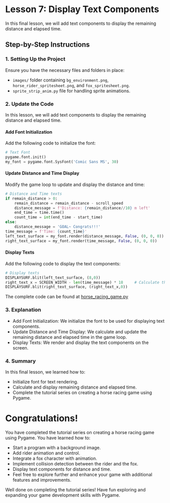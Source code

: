 # Lesson 7: Display Text Components

In this final lesson, we will add text components to display the remaining distance and elapsed time.

## Step-by-Step Instructions

### 1. Setting Up the Project

Ensure you have the necessary files and folders in place:
- `images/` folder containing `bg_environment.png`, `horse_rider_spritesheet.png`, and `fox_spritesheet.png`.
- `sprite_strip_anim.py` file for handling sprite animations.

### 2. Update the Code

In this lesson, we will add text components to display the remaining distance and elapsed time.

#### Add Font Initialization

Add the following code to initialize the font:

```python
# Text Font
pygame.font.init()
my_font = pygame.font.SysFont('Comic Sans MS', 30)
```

#### Update Distance and Time Display
Modify the game loop to update and display the distance and time:

```python
# Distance and Time texts
if remain_distance > 0:
    remain_distance = remain_distance - scroll_speed
    distance_message = f'Distance: {remain_distance//10} m left'
    end_time = time.time()
    count_time = int(end_time - start_time)
else:
    distance_message = 'GOAL~ Congrats!!!'
time_message = f'Time: {count_time}'
left_text_surface = my_font.render(distance_message, False, (0, 0, 0))
right_text_surface = my_font.render(time_message, False, (0, 0, 0))
```

#### Display Texts
Add the following code to display the text components:

```python
# Display texts
DISPLAYSURF.blit(left_text_surface, (8,0))
right_text_x = SCREEN_WIDTH - len(time_message) * 18     # Calculate the x position of the message, aligned to right
DISPLAYSURF.blit(right_text_surface, (right_text_x,0))
```

The complete code can be found at [horse_racing_game.py](horse_racing_game.py)

### 3. Explanation
- Add Font Initialization: We initialize the font to be used for displaying text components.
- Update Distance and Time Display: We calculate and update the remaining distance and elapsed time in the game loop.
- Display Texts: We render and display the text components on the screen.

### 4. Summary
In this final lesson, we learned how to:
- Initialize font for text rendering.
- Calculate and display remaining distance and elapsed time.
- Complete the tutorial series on creating a horse racing game using Pygame.

# Congratulations!

You have completed the tutorial series on creating a horse racing game using Pygame. You have learned how to:

- Start a program with a background image.
- Add rider animation and control.
- Integrate a fox character with animation.
- Implement collision detection between the rider and the fox.
- Display text components for distance and time.
- Feel free to explore further and enhance your game with additional features and improvements.

Well done on completing the tutorial series! Have fun exploring and expanding your game development skills with Pygame.

